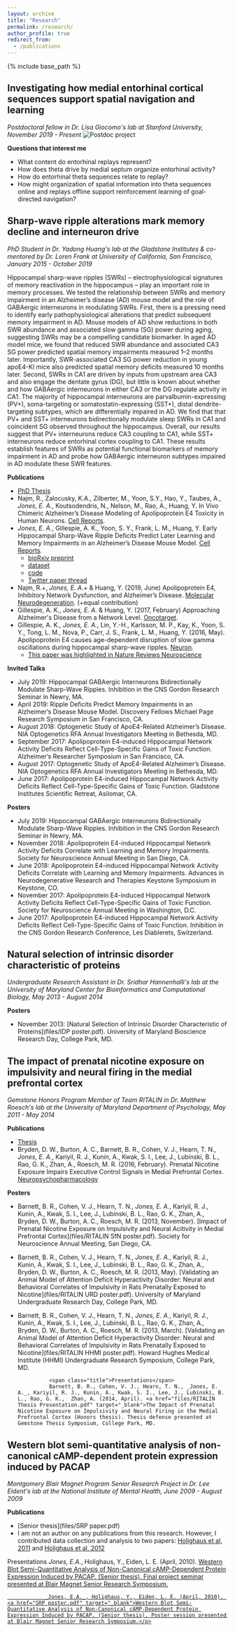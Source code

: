 ```yaml
---
layout: archive
title: "Research"
permalink: /research/
author_profile: true
redirect_from:
  - /publications
---
```


{% include base_path %}

## Investigating how medial entorhinal cortical sequences support spatial navigation and learning
_Postdoctoral fellow in Dr. Lisa Giocomo's lab at Stanford University, November 2019 - Present_
![Postdoc project](images/Aims.png)

**Questions that interest me**
* What content do entorhinal replays represent?
* How does theta drive by medial septum organize entorhinal activity?
* How do entorhinal theta sequences relate to replay?
* How might organization of spatial information into theta sequences online and replays offline support reinforcement learning of goal-directed navigation?

## Sharp-wave ripple alterations mark memory decline and interneuron drive
_PhD Student in Dr. Yadong Huang's lab at the Gladstone Institutes & co-mentored by Dr. Loren Frank at University of California, San Francisco, January 2015 - October 2019_

Hippocampal sharp-wave ripples (SWRs) – electrophysiological signatures of memory reactivation in the hippocampus – play an important role in memory processes. We tested the relationship between SWRs and memory impairment in an Alzheimer’s disease (AD) mouse model and the role of GABAergic interneurons in modulating SWRs. First, there is a pressing need to identify early pathophysiological alterations that predict subsequent memory impairment in AD. Mouse models of AD show reductions in both SWR abundance and associated slow gamma (SG) power during aging, suggesting SWRs may be a compelling candidate biomarker. In aged AD model mice, we found that reduced SWR abundance and associated CA3 SG power predicted spatial memory impairments measured 1–2 months later. Importantly, SWR-associated CA3 SG power reduction in young apoE4-KI mice also predicted spatial memory deficits measured 10 months later. Second, SWRs in CA1 are driven by inputs from upstream area CA3 and also engage the dentate gyrus (DG), but little is known about whether and how GABAergic interneurons in either CA3 or the DG regulate activity in CA1. The majority of hippocampal interneurons are parvalbumin-expressing (PV+), soma-targeting or somatostatin-expressing (SST+), distal dendrite-targeting subtypes, which are differentially impaired in AD. We find that that PV+ and SST+ interneurons bidirectionally modulate sleep SWRs in CA1 and coincident SG observed throughout the hippocampus. Overall, our results suggest that PV+ interneurons reduce CA3 coupling to CA1, while SST+ interneurons reduce entorhinal cortex coupling to CA1. These results establish features of SWRs as potential functional biomarkers of memory impairment in AD and probe how GABAergic interneuron subtypes impaired in AD modulate these SWR features.


**Publications**
* [PhD Thesis](https://escholarship.org/uc/item/2bc340d2)
* Najm, R., Zalocusky, K.A., Zilberter, M., Yoon, S.Y., Hao, Y., Taubes, A., _Jones, E. A._, Koutsodendris, N., Nelson, M., Rao, A., Huang, Y. In Vivo Chimeric Alzheimer’s Disease Modeling of Apolipoprotein E4 Toxicity in Human Neurons. [Cell Reports](https://www.sciencedirect.com/science/article/pii/S2211124720309438).
* _Jones, E. A._, Gillespie, A. K., Yoon, S. Y., Frank, L. M., Huang, Y. Early Hippocampal Sharp-Wave Ripple Deficits Predict Later Learning and Memory Impairments in an Alzheimer’s Disease Mouse Model. [Cell Reports](https://www.cell.com/cell-reports/fulltext/S2211-1247(19)31370-1). 
	* [bioRxiv preprint](https://www.biorxiv.org/content/10.1101/596569v1.full)
	* [dataset](http://crcns.org/data-sets/hc/hc-26/about-hc-26)
	* [code](https://github.com/emilyasterjones/SWR-predictions)
	* [Twitter paper thread](https://twitter.com/EmilyAsterJones/status/1196872251192168448)
* Najm, R.+, _Jones, E. A.+_ & Huang, Y. (2019, June) Apolipoprotein E4, Inhibitory Network Dysfunction, and Alzheimer’s Disease. [Molecular Neurodegeneration](https://molecularneurodegeneration.biomedcentral.com/articles/10.1186/s13024-019-0324-6). (+equal contribution)
* Gillespie, A. K., _Jones, E. A._ & Huang, Y. (2017, February) Approaching Alzheimer's Disease from a Network Level. [Oncotarget](https://www.ncbi.nlm.nih.gov/pmc/articles/PMC5354704/).
* Gillespie, A. K., _Jones, E. A._, Lin, Y.-H., Karlsson, M. P., Kay, K., Yoon, S. Y., Tong, L. M., Nova, P., Carr, J. S., Frank, L. M., Huang, Y. (2016, May). Apolipoprotein E4 causes age-dependent disruption of slow gamma oscillations during hippocampal sharp-wave ripples. [Neuron](https://www.sciencedirect.com/science/article/pii/S089662731630068X).
	* [This paper was highlighted in Nature Reviews Neuroscience](https://www.nature.com/articles/nrn.2016.71)
				
**Invited Talks**
* July 2019: Hippocampal GABAergic Interneurons Bidirectionally Modulate Sharp-Wave Ripples. Inhibition in the CNS Gordon Research Seminar in Newry, MA.
* April 2019: Ripple Deficits Predict Memory Impairments in an Alzheimer’s Disease Mouse Model. Discovery Fellows Michael Page Research Symposium in San Francisco, CA.
* August 2018: Optogenetic Study of ApoE4-Related Alzheimer’s Disease. NIA Optogenetics RFA Annual Investigators Meeting in Bethesda, MD.
* September 2017: Apolipoprotein E4-induced Hippocampal Network Activity Deficits Reflect Cell-Type-Specific Gains of Toxic Function. Alzheimer’s Researcher Symposium in San Francisco, CA.
* August 2017: Optogenetic Study of ApoE4-Related Alzheimer’s Disease. NIA Optogenetics RFA Annual Investigators Meeting in Bethesda, MD.
* June 2017: Apolipoprotein E4-induced Hippocampal Network Activity Deficits Reflect Cell-Type-Specific Gains of Toxic Function. Gladstone Institutes Scientific Retreat, Asilomar, CA.

**Posters**
* July 2019: Hippocampal GABAergic Interneurons Bidirectionally Modulate Sharp-Wave Ripples. Inhibition in the CNS Gordon Research Seminar in Newry, MA.
* November 2018: Apolipoprotein E4-induced Hippocampal Network Activity Deficits Correlate with Learning and Memory Impairments. Society for Neuroscience Annual Meeting in San Diego, CA.
* June 2018: Apolipoprotein E4-induced Hippocampal Network Activity Deficits Correlate with Learning and Memory Impairments. Advances in Neurodegenerative Research and Therapies Keystone Symposium in Keystone, CO.
* November 2017: Apolipoprotein E4-induced Hippocampal Network Activity Deficits Reflect Cell-Type-Specific Gains of Toxic Function. Society for Neuroscience Annual Meeting in Washington, D.C.
* June 2017: Apolipoprotein E4-induced Hippocampal Network Activity Deficits Reflect Cell-Type-Specific Gains of Toxic Function. Inhibition in the CNS Gordon Research Conference, Les Diablerets, Switzerland.

				
## Natural selection of intrinsic disorder characteristic of proteins
_Undergraduate Research Assistant in Dr. Sridhar Hannenhalli's lab at the University of Maryland Center for Bioinformatics and Computational Biology, May 2013 - August 2014_

**Posters**
* November 2013: [Natural Selection of Intrinsic Disorder Characteristic of Proteins](files/IDP poster.pdf). University of Maryland Bioscience Research Day, College Park, MD.

## The impact of prenatal nicotine exposure on impulsivity and neural firing in the medial prefrontal cortex
_Gemstone Honors Program Member of Team RITALIN in Dr. Matthew Roesch's lab at the University of Maryland Department of Psychology, May 2011 - May 2014_
						
**Publications**
* [Thesis](https://drum.lib.umd.edu/handle/1903/15539)
* Bryden, D. W., Burton, A. C., Barnett, B. R., Cohen, V. J., Hearn, T. N., _Jones, E. A._, Kariyil, R. J., Kunin, A., Kwak, S. I., Lee, J., Lubinski, B. L., Rao, G. K., Zhan, A., Roesch, M. R. (2016, February). Prenatal Nicotine Exposure Impairs Executive Control Signals in Medial Prefrontal Cortex. [Neuropsychopharmacology](https://www.nature.com/articles/npp2015197)

**Posters**
* Barnett, B. R., Cohen, V. J., Hearn, T. N., _Jones, E. A._, Kariyil, R. J., Kunin, A., Kwak, S. I., Lee, J., Lubinski, B. L., Rao, G. K., Zhan, A., Bryden, D. W., Burton, A. C., Roesch, M. R. (2013, November). [Impact of Prenatal Nicotine Exposure on Impulsivity and Neural Acitivity in Medial Prefrontal Cortex](files/RITALIN SfN poster.pdf). Society for Neuroscience Annual Meeting, San Diego, CA.
* Barnett, B. R., Cohen, V. J., Hearn, T. N., _Jones, E. A._, Kariyil, R. J., Kunin, A., Kwak, S. I., Lee, J., Lubinski, B. L., Rao, G. K., Zhan, A., Bryden, D. W., Burton, A. C., Roesch, M. R. (2013, May). [Validating an Animal Model of Attention Deficit Hyperactivity Disorder: Neural and Behavioral Correlates of Impulsivity in Rats Prenatally Exposed to Nicotine](files/RITALIN URD poster.pdf). University of Maryland Undergraduate Research Day, College Park, MD.
* Barnett, B. R., Cohen, V. J., Hearn, T. N., _Jones, E. A._, Kariyil, R. J., Kunin, A., Kwak, S. I., Lee, J., Lubinski, B. L., Rao, G. K., Zhan, A., Bryden, D. W., Burton, A. C., Roesch, M. R. (2013, March). [Validating an Animal Model of Attention Deficit Hyperactivity Disorder: Neural and Behavioral Correlates of Impulsivity in Rats Prenatally Exposed to Nicotine](files/RITALIN HHMI poster.pdf). Howard Hughes Medical Institute (HHMI) Undergraduate Research Symposium, College Park, MD.</p>

				<span class="title">Presentations</span>
				Barnett, B. R., Cohen, V. J., Hearn, T. N., _Jones, E. A._, Kariyil, R. J., Kunin, A., Kwak, S. I., Lee, J., Lubinski, B. L., Rao, G. K.,  Zhan, A. (2014, April). <a href="files/RITALIN Thesis Presentation.pdf" target="_blank">The Impact of Prenatal Nicotine Exposure on Impulsivity and Neural Firing in the Medial Prefrontal Cortex (Honors thesis). Thesis defense presented at Gemstone Thesis Symposium, College Park, MD.
				
## Western blot semi-quantitative analysis of non-canonical cAMP-dependent protein expression induced by PACAP
_Montgomery Blair Magnet Program Senior Research Project in Dr. Lee Eident's lab at the National Institute of Mental Health, June 2009 - August 2009_

**Publications**
* [Senior thesis](files/SRP paper.pdf)
* I am not an author on any publications from this research. However, I contributed data collection and analysis to two papers: [Holighaus et al, 2011](https://www.ncbi.nlm.nih.gov/pmc/articles/PMC3163081/) and [Holighaus et al, 2012](https://www.ncbi.nlm.nih.gov/pmc/articles/PMC3256285/)
				
				
<span class="title">Presentations</span>
				_Jones, E.A._, Holighaus, Y., Eiden, L. E. (April, 2010). <a href="SRP seminar.pdf" target="_blank">Western Blot Semi-Quantitative Analysis of Non-Canonical cAMP-Dependent Protein Expression Induced by PACAP. (Senior thesis). Final project seminar presented at Blair Magnet Senior Research Symposium.
				
				_Jones, E.A._, Holighaus, Y., Eiden, L. E. (April, 2010). <a href="SRP poster.pdf" target="_blank">Western Blot Semi-Quantitative Analysis of Non-Canonical cAMP-Dependent Protein Expression Induced by PACAP. (Senior thesis). Poster session presented at Blair Magnet Senior Research Symposium.</p>


